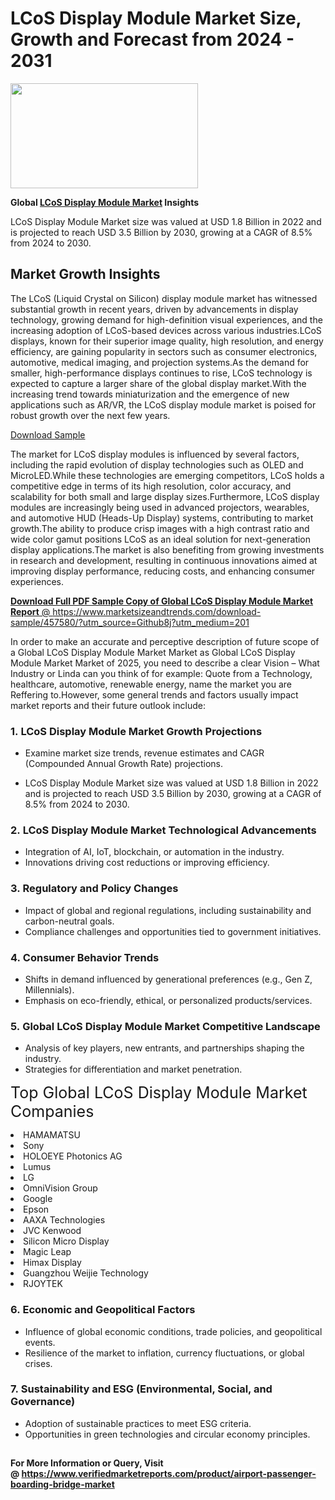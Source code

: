 <H1>LCoS Display Module Market Size, Growth and Forecast from 2024 - 2031</H1><img class="aligncenter size-medium wp-image-584254" src="https://thirdeyenews.in/wp-content/uploads/2024/09/Global-Market-Research-300x168.jpeg" alt="" width="300" height="168" /><p><strong>Global&nbsp;<a href="https://www.marketsizeandtrends.com/download-sample/457580/?utm_source=Github8j?utm_medium=201">LCoS Display Module Market</a> Insights</strong></p><p>LCoS Display Module Market size was valued at USD 1.8 Billion in 2022 and is projected to reach USD 3.5 Billion by 2030, growing at a CAGR of 8.5% from 2024 to 2030.</p><p><h2>Market Growth Insights</h2> <p>The LCoS (Liquid Crystal on Silicon) display module market has witnessed substantial growth in recent years, driven by advancements in display technology, growing demand for high-definition visual experiences, and the increasing adoption of LCoS-based devices across various industries.LCoS displays, known for their superior image quality, high resolution, and energy efficiency, are gaining popularity in sectors such as consumer electronics, automotive, medical imaging, and projection systems.As the demand for smaller, high-performance displays continues to rise, LCoS technology is expected to capture a larger share of the global display market.With the increasing trend towards miniaturization and the emergence of new applications such as AR/VR, the LCoS display module market is poised for robust growth over the next few years.</p> <p><a href="#">Download Sample</a></p> <p>The market for LCoS display modules is influenced by several factors, including the rapid evolution of display technologies such as OLED and MicroLED.While these technologies are emerging competitors, LCoS holds a competitive edge in terms of its high resolution, color accuracy, and scalability for both small and large display sizes.Furthermore, LCoS display modules are increasingly being used in advanced projectors, wearables, and automotive HUD (Heads-Up Display) systems, contributing to market growth.The ability to produce crisp images with a high contrast ratio and wide color gamut positions LCoS as an ideal solution for next-generation display applications.The market is also benefiting from growing investments in research and development, resulting in continuous innovations aimed at improving display performance, reducing costs, and enhancing consumer experiences.</p> <p><a href="#"></p><p><span class=""><strong>Download Full PDF Sample Copy of Global LCoS Display Module Market Report</strong> @ <a href="https://www.marketsizeandtrends.com/download-sample/457580/?utm_source=Github8j?utm_medium=201" target="_blank">https://www.marketsizeandtrends.com/download-sample/457580/?utm_source=Github8j?utm_medium=201</a></span></p><p>In order to make an accurate and perceptive description of future scope of a Global&nbsp;LCoS Display Module Market Market as Global&nbsp;LCoS Display Module Market Market of 2025, you need to describe a clear Vision &ndash; What Industry or Linda can you think of for example: Quote from a Technology, healthcare, automotive, renewable energy, name the market you are Reffering to.However, some general trends and factors usually impact market reports and their future outlook include:</p><h3>1.&nbsp;<strong>LCoS Display Module Market Growth Projections</strong></h3><ul><li>Examine market size trends, revenue estimates and CAGR (Compounded Annual Growth Rate) projections.</li><li><p>LCoS Display Module Market size was valued at USD 1.8 Billion in 2022 and is projected to reach USD 3.5 Billion by 2030, growing at a CAGR of 8.5% from 2024 to 2030.</p></li></ul><h3>2.&nbsp;<strong>LCoS Display Module Market Technological Advancements</strong></h3><ul><li>Integration of AI, IoT, blockchain, or automation in the industry.</li><li>Innovations driving cost reductions or improving efficiency.</li></ul><h3>3.&nbsp;<strong>Regulatory and Policy Changes</strong></h3><ul><li>Impact of global and regional regulations, including sustainability and carbon-neutral goals.</li><li>Compliance challenges and opportunities tied to government initiatives.</li></ul><h3>4.&nbsp;<strong>Consumer Behavior Trends</strong></h3><ul><li>Shifts in demand influenced by generational preferences (e.g., Gen Z, Millennials).</li><li>Emphasis on eco-friendly, ethical, or personalized products/services.</li></ul><h3>5.&nbsp;<strong>Global LCoS Display Module Market Competitive Landscape</strong></h3><ul><li>Analysis of key players, new entrants, and partnerships shaping the industry.</li><li>Strategies for differentiation and market penetration.</li></ul><p data-pm-slice="1 1 []"><span style="color: inherit; font-family: inherit; font-size: 25px;">Top Global LCoS Display Module Market Companies</span></p><div class="" data-test-id=""><p><li>HAMAMATSU</li><li> Sony</li><li> HOLOEYE Photonics AG</li><li> Lumus</li><li> LG</li><li> OmniVision Group</li><li> Google</li><li> Epson</li><li> AAXA Technologies</li><li> JVC Kenwood</li><li> Silicon Micro Display</li><li> Magic Leap</li><li> Himax Display</li><li> Guangzhou Weijie Technology</li><li> RJOYTEK</li></p></div><h3>6.&nbsp;<strong>Economic and Geopolitical Factors</strong></h3><ul><li>Influence of global economic conditions, trade policies, and geopolitical events.</li><li>Resilience of the market to inflation, currency fluctuations, or global crises.</li></ul><h3>7.&nbsp;<strong>Sustainability and ESG (Environmental, Social, and Governance)</strong></h3><ul><li>Adoption of sustainable practices to meet ESG criteria.</li><li>Opportunities in green technologies and circular economy principles.</li></ul><h2><strong style="font-size: 14px;">For More Information or Query, Visit @&nbsp;</strong><a style="background-color: #ffffff; font-size: 14px;" href="https://www.marketsizeandtrends.com/report/lcos-display-module-market/" target="_blank">https://www.verifiedmarketreports.com/product/airport-passenger-boarding-bridge-market</a></h2>